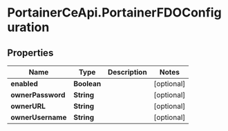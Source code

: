 # PortainerCeApi.PortainerFDOConfiguration

## Properties
Name | Type | Description | Notes
------------ | ------------- | ------------- | -------------
**enabled** | **Boolean** |  | [optional] 
**ownerPassword** | **String** |  | [optional] 
**ownerURL** | **String** |  | [optional] 
**ownerUsername** | **String** |  | [optional] 


